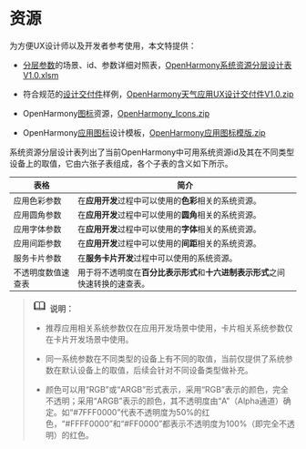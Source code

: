 # 资源

为方便UX设计师以及开发者参考使用，本文特提供：


- [分层参数](https://gitee.com/openharmony/docs/blob/master/zh-cn/application-dev/key-features/multi-device-app-dev/visual-basics.md)的场景、id、参数详细对照表，[OpenHarmony系统资源分层设计表V1.0.xlsm](https://gitee.com/openharmony/docs/blob/master/zh-cn/application-dev/key-features/multi-device-app-dev/OpenHarmony_%E7%B3%BB%E7%BB%9F%E8%B5%84%E6%BA%90%E5%88%86%E5%B1%82%E8%AE%BE%E8%AE%A1%E8%A1%A8_V1.0.xlsm)

- 符合规范的[设计交付件](https://gitee.com/openharmony/docs/blob/master/zh-cn/application-dev/key-features/multi-device-app-dev/design-delivery.md)样例，[OpenHarmony天气应用UX设计交付件V1.0.zip](https://gitee.com/openharmony/docs/blob/master/zh-cn/application-dev/key-features/multi-device-app-dev/OpenHarmony_%E5%A4%A9%E6%B0%94%E5%BA%94%E7%94%A8UX%E8%AE%BE%E8%AE%A1%E4%BA%A4%E4%BB%98%E4%BB%B6_V1.0.zip)

- OpenHarmony[图标](visual-icons.md)资源，[OpenHarmony_Icons.zip](figures/OpenHarmony_Icons.zip)

- OpenHarmony[应用图标](visual-app-icons.md)设计模板，[OpenHarmony应用图标模版.zip](figures/OpenHarmony应用图标模版.zip)


系统资源分层设计表列出了当前OpenHarmony中可用系统资源id及其在不同类型设备上的取值，它由六张子表组成，各个子表的含义如下所示。


  | 表格 | 简介 | 
| -------- | -------- |
| 应用色彩参数 | 在**应用开发**过程中可以使用的**色彩**相关的系统资源。 | 
| 应用圆角参数 | 在**应用开发**过程中可以使用的**圆角**相关的系统资源。 | 
| 应用字体参数 | 在**应用开发**过程中可以使用的**字体**相关的系统资源。 | 
| 应用间距参数 | 在**应用开发**过程中可以使用的**间距**相关的系统资源。 | 
| 服务卡片参数 | 在**服务卡片开发**过程中可以使用的系统资源。 | 
| 不透明度数值速查表 | 用于将不透明度在**百分比表示形式**和**十六进制表示形式**之间快速转换的速查表。 | 


> ![icon-note.gif](public_sys-resources/icon-note.gif) **说明：**
> - 推荐应用相关系统参数仅在应用开发场景中使用，卡片相关系统参数仅在卡片开发场景中使用。
> 
> - 同一系统参数在不同类型的设备上有不同的取值，当前仅提供了系统参数在默认设备上的取值，后续会针对不同设备类型做补充。
> 
> - 颜色可以用“RGB”或“ARGB”形式表示，采用“RGB”表示的颜色，完全不透明；采用“ARGB”表示的颜色，其不透明度由“A”（Alpha通道）确定。如“\#7FFF0000”代表不透明度为50%的红色，“\#FFFF0000”和“\#FF0000”都表示不透明度为100%（即完全不透明）的红色。
